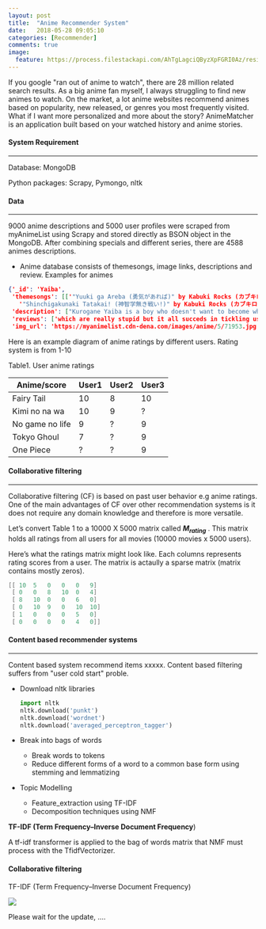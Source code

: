 ```yaml
---
layout: post
title:  "Anime Recommender System"
date:   2018-05-28 09:05:10
categories: [Recommender]
comments: true
image:
  feature: https://process.filestackapi.com/AhTgLagciQByzXpFGRI0Az/resize=width:1024/https://i.imgur.com/1UKDz2j.jpg
---
```

If you google "ran out of anime to watch", there are 28 million related search results. As a big anime fan myself, I always struggling to find new animes to watch. On the market, a lot anime websites recommend animes based on popularity, new released, or genres you most frequently visited. What if I want more personalized and more about the story?  AnimeMatcher is an application built based on your watched history and anime stories.

<!--more-->

#### System Requirement

------

Database: MongoDB

Python packages: Scrapy, Pymongo, nltk

#### Data

------

9000 anime descriptions and 5000 user profiles were scraped from myAnimeList using Scrapy and stored directly as BSON object in the MongoDB. After combining specials and different series, there are 4588 animes descriptions. 

- Anime database consists of themesongs, image links, descriptions and review. Examples for animes

```json
{'_id': 'Yaiba',
 'themesongs': [['"Yuuki ga Areba (勇気があれば)" by Kabuki Rocks (カブキロックス)',
   '"Shinchigakunaki Tatakai! (神智学無き戦い!)" by Kabuki Rocks (カブキロックス)']],
 'description': ["Kurogane Yaiba is a boy who doesn't want to become what any regular kid would: A samurai. That's why he undergoes a hard training with his father, knowing only the forest as his world. Then, one day, he is sent to Japan, where he has to deal with a whole new civilized reality, meeting the Mine family, the evil Onimaru and even the legendary Musashi, having lots of dangerous adventures, becoming stronger everyday.(Source: ANN, edited) "],
 'reviews': ['which are really stupid but it all succeds in tickling us!!the storycharacter and enjoyment is quite okwell i personally disliked the op and ed and art also seems quite ok {not many cute girls :( }its a lot of fun overall the series i ll definately say give 1 shot only to the 1st epi!!!ull automatically get hooked to the series atleast i did !well i hope u liked my review plz ratemy 1st reviewread more'],
 'img_url': 'https://myanimelist.cdn-dena.com/images/anime/5/71953.jpg'}
```

Here is an example diagram of anime ratings by different users. Rating system is from 1-10

Table1. User anime ratings

| Anime/score     | User1 | User2 | User3 |
| --------------- | ----- | ----- | ----- |
| Fairy Tail      | 10    | 8     | 10    |
| Kimi no na wa   | 10    | 9     | ?     |
| No game no life | 9     | ?     | 9     |
| Tokyo Ghoul     | 7     | ?     | 9     |
| One Piece       | ?     | ?     | 9     |

#### Collaborative filtering

------

Collaborative filtering (CF) is based on past user behavior e.g anime ratings. One of the main advantages of CF over other recommendation systems is it does not require any domain knowledge and therefore is more versatile. 

Let’s convert Table 1 to a 10000 X 5000 matrix called **$M_{rating}$** . This matrix holds all ratings from all users for all movies (10000 movies x 5000 users).

Here’s what the ratings matrix might look like. Each columns represents rating scores from a user. The matrix is actaully a sparse matrix (matrix contains mostly zeros). 

```mathematica
[[ 10  5   0   0   0   9]
 [ 0   0   8   10  0   4]
 [ 8   10  0   0   6   0]
 [ 0   10  9   0   10  10]
 [ 1   0   0   0   5   0]
 [ 0   0   0   0   4   0]]
```



 



#### Content based recommender systems

------

Content based system recommend items xxxxx. Content based filtering suffers from "user cold start" proble.

- Download nltk libraries

  ```python
  import nltk
  nltk.download('punkt')
  nltk.download('wordnet')
  nltk.download('averaged_perceptron_tagger')
  ```

- Break into bags of words

  - Break words to tokens
  - Reduce different forms of a word to a common base form using stemming and lemmatizing 

- Topic Modelling 

  - Feature_extraction using TF-IDF
  - Decomposition techniques using NMF

**TF-IDF (Term Frequency–Inverse Document Frequency**)

A tf-idf transformer is applied to the bag of words matrix that NMF must process with the TfidfVectorizer.

#### Collaborative filtering

TF-IDF (Term Frequency–Inverse Document Frequency)









<img src="https://i.imgur.com/zBbWj8p.jpg">

Please wait for the update, .... 